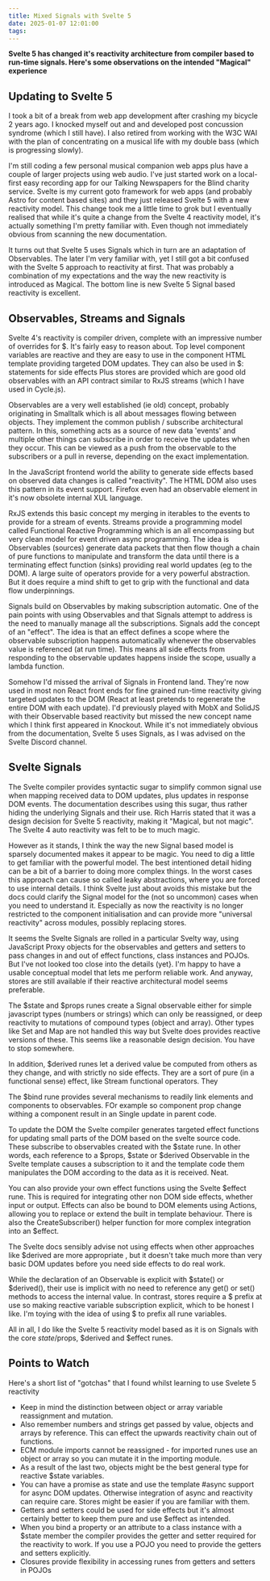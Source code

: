 ```yaml
---
title: Mixed Signals with Svelte 5
date: 2025-01-07 12:01:00
tags:
---
```


**Svelte 5 has changed it's reactivity architecture from compiler based to run-time signals. Here's some observations on the intended "Magical" experience**

## Updating to Svelte 5

I took a bit of a break from web app development after crashing my bicycle 2 years ago. I knocked myself out and and developed post concussion syndrome (which I still have). I also retired from working with the W3C WAI with the plan of concentrating on a musical life with my double bass (which is progressing slowly).

I'm still coding a few personal musical companion web apps plus have a couple of larger projects using web audio. I've just started work on a local-first easy recording app for our Talking Newspapers for the Blind charity service. Svelte is my current goto framework for web apps (and probably Astro for content based sites) and they just released Svelte 5 with a new reactivity model. This change took me a little time to grok but I eventually realised that while it's quite a change from the Svelte 4 reactivity model, it's actually something I'm pretty familiar with. Even though not immediately obvious from scanning the new documentation.

It turns out that Svelte 5 uses Signals which in turn are an adaptation of Observables. The later I'm very familiar with, yet I still got a bit confused with the Svelte 5 approach to reactivity at first. That was probably a combination of my expectations and the way the new reactivity is introduced as Magical. The bottom line is new Svelte 5 Signal based reactivity is excellent.

## Observables, Streams and Signals

Svelte 4's reactivity is compiler driven, complete with an impressive number of overrides for $. It's fairly easy to reason about. Top level component variables are reactive and they are easy to use in the component HTML template providing targeted DOM updates. They can also be used in $: statements for side effects Plus stores are provided which are good old observables with an API contract similar to RxJS streams (which I have used in Cycle.js).

Observables are a very well established (ie old) concept, probably originating in Smalltalk which is all about messages flowing between objects. They implement the common publish / subscribe architectural pattern. In this, something acts as a source of new data 'events' and multiple other things can subscribe in order to receive the updates when they occur. This can be viewed as a push from the observable to the subscribers or a pull in reverse, depending on the exact implementation.

In the JavaScript frontend world the ability to generate side effects based on observed data changes is called "reactivity". The HTML DOM also uses this pattern in its event support. Firefox even had an observable element in it's now obsolete internal XUL language.

RxJS extends this basic concept my merging in iterables to the events to provide for a stream of events. Streams provide a programming model called Functional Reactive Programming which is an all encompassing but very clean model for event driven async programming. The idea is Observables (sources) generate data packets that then flow though a chain of pure functions to manipulate and transform the data until there is a terminating effect function (sinks) providing real world updates (eg to the DOM). A large suite of operators provide for a very powerful abstraction. But it does require a mind shift to get to grip with the functional and data flow underpinnings.

Signals build on Observables by making subscription automatic. One of the pain points with using Observables and that Signals attempt to address is the need to manually manage all the subscriptions. Signals add the concept of an "effect". The idea is that an effect defines a scope where the observable subscription happens automatically whenever the observables value is referenced (at run time). This means all side effects from responding to the observable updates happens inside the scope, usually a lambda function.

Somehow I'd missed the arrival of Signals in Frontend land. They're now used in most non React front ends for fine grained run-time reactivity giving targeted updates to the DOM (React at least pretends to regenerate the entire DOM with each update). I'd previously played with MobX and SolidJS with their Observable based reactivity but missed the new concept name which I think first appeared in Knockout. While it's not immediately obvious from the documentation, Svelte 5 uses Signals, as I was advised on the Svelte Discord channel.

## Svelte Signals

The Svelte compiler provides syntactic sugar to simplify common signal use when mapping received data to DOM updates, plus updates in response DOM events. The documentation describes using this sugar, thus rather hiding the underlying Signals and their use. Rich Harris stated that it was a design decision for Svelte 5 reactivity, making it "Magical, but not magic". The Svelte 4 auto reactivity was felt to be to much magic.

However as it stands, I think the way the new Signal based model is sparsely documented makes it appear to be magic. You need to dig a little to get familiar with the powerful model. The best intentioned detail hiding can be a bit of a barrier to doing more complex things. In the worst cases this approach can cause so called leaky abstractions, where you are forced to use internal details. I think Svelte just about avoids this mistake but the docs could clarify the Signal model for the (not so uncommon) cases when you need to understand it. Especially as now the reactivity is no longer restricted to the component initialisation and can provide more "universal reactivity" across modules, possibly replacing stores.

It seems the Svelte Signals are rolled in a particular Svelty way, using JavaScript Proxy objects for the observables and getters and setters to pass changes in and out of effect functions, class instances and POJOs. But I've not looked too close into the details (yet}. I'm happy to have a usable conceptual model that lets me perform reliable work. And anyway, stores are still available if their reactive architectural model seems preferable.

The $state and $props runes create a Signal observable either for simple javascript types (numbers or strings) which can only be reassigned, or deep reactivity to mutations of compound types (object and array). Other types like Set and Map are not handled this way but Svelte does provides reactive versions of these. This seems like a reasonable design decision. You have to stop somewhere.

In addition, $derived runes let a derived value be computed from others as they change, and with strictly no side effects. They are a sort of pure (in a functional sense) effect, like Stream functional operators. They

The $bind rune provides several mechanisms to readily link elements and components to observables. FOr example so component prop change withing a component result in an Single update in parent code.

To update the DOM the Svelte compiler generates targeted effect functions for updating small parts of the DOM based on the svelte source code. These subscribe to observables created with the $state rune. In other words, each reference to a $props, $state or $derived Observable in the Svelte template causes a subscription to it and the template code them manipulates the DOM according to the data as it is received. Neat.

You can also provide your own effect functions using the Svelte $effect rune. This is required for integrating other non DOM side effects, whether input or output. Effects can also be bound to DOM elements using Actions, allowing you to replace or extend the built in template behaviour. There is also the CreateSubscriber() helper function for more complex integration into an $effect.

The Svelte docs sensibly advise not using effects when other approaches like $derived are more appropriate , but it doesn't take much more than very basic DOM updates before you need side effects to do real work.

While the declaration of an Observable is explicit with $state() or $derived(), their use is implicit with no need to reference any get() or set() methods to access the internal value. In contrast, stores require a $ prefix at use so making reactive variable subscription explicit, which to be honest I like. I'm toying with the idea of using $ to prefix all rune variables.

All in all, I do like the Svelte 5 reactivity model based as it is on Signals with the core $state/$props, $derived and $effect runes.

## Points to Watch

Here's a short list of "gotchas" that I found whilst learning to use Svelete 5 reactivity

- Keep in mind the distinction between object or array variable reassignment and mutation.
- Also remember numbers and strings get passed by value, objects and arrays by reference. This can effect the upwards reactivity chain out of functions.
- ECM module imports cannot be reassigned - for imported runes use an object or array so you can mutate it in the importing module.
- As a result of the last two, objects might be the best general type for reactive $state variables.
- You can have a promise as state and use the template #async support for async DOM updates. Otherwise integration of async and reactivity can require care. Stores might be easier if you are familiar with them.
- Getters and setters could be used for side effects but it's almost certainly better to keep them pure and use $effect as intended.
- When you bind a property or an attribute to a class instance with a $state member the compiler provides the getter and setter required for the reactivity to work. If you use a POJO you need to provide the getters and setters explicitly.
- Closures provide flexibility in accessing runes from getters and setters in POJOs
